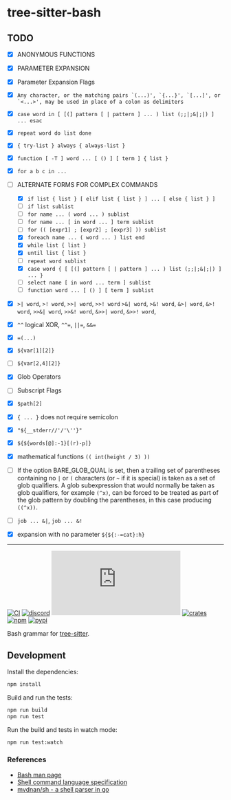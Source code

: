 # tree-sitter-bash

## TODO
* [x] ANONYMOUS FUNCTIONS
* [x] PARAMETER EXPANSION
* [x] Parameter Expansion Flags
* [x] ```Any character, or the matching pairs `(...)', `{...}', `[...]', or `<...>', may be used in place of a colon as delimiters```
* [x] `case word in [ [(] pattern [ | pattern ] ... ) list (;;|;&|;|) ] ... esac`
* [x] `repeat word do list done`
* [x] `{ try-list } always { always-list }`
* [x] `function [ -T ] word ... [ () ] [ term ] { list }`
* [x] `for a b c in ...`
* [ ] ALTERNATE FORMS FOR COMPLEX COMMANDS
    * [x] `if list { list } [ elif list { list } ] ... [ else { list } ]`
    * [ ] `if list sublist`
    * [ ] `for name ... ( word ... ) sublist`
    * [ ] `for name ... [ in word ... ] term sublist`
    * [ ] `for (( [expr1] ; [expr2] ; [expr3] )) sublist`
    * [x] `foreach name ... ( word ... ) list end`
    * [x] `while list { list }`
    * [x] `until list { list }`
    * [ ] `repeat word sublist`
    * [x] `case word { [ [(] pattern [ | pattern ] ... ) list (;;|;&|;|) ] ... }`
    * [ ] `select name [ in word ... term ] sublist`
    * [ ] `function word ... [ () ] [ term ] sublist`
* [x] `>| word`, `>! word`, `>>| word`, `>>! word` `>&| word`, `>&! word`, `&>| word`, `&>! word`, `>>&| word`, `>>&! word`, `&>>| word`, `&>>! word`,
* [x] `^^` logical XOR, `^^=`, `||=`, `&&=`
* [x] `=(...)`
* [x] `${var[1][2]}`
* [ ] `${var[2,4][2]}`
* [x] Glob Operators
* [ ] Subscript Flags
* [x] `$path[2]`
* [x] `{ ... }` does not require semicolon
* [x] `"${__stderr//'/'\''}"`
* [x] `${${words[@]:-1}[(r)-p]}`
* [x] mathematical functions `(( int(height / 3) ))`
* [ ] If the option BARE_GLOB_QUAL is set, then a trailing set of parentheses containing no `|` or `(` characters (or `~` if it  is  special)  is taken as a set of glob qualifiers.  A glob subexpression that would normally be taken as glob qualifiers, for example `(^x)`, can be forced to be treated as part of the glob pattern by doubling the parentheses, in this case producing `((^x))`.
* [ ] `job ... &|`, `job ... &!`
* [x] expansion with no parameter `${${:-=cat}:h}`


---

[![CI][ci]](https://github.com/tree-sitter/tree-sitter-bash/actions/workflows/ci.yml)
[![discord][discord]](https://discord.gg/w7nTvsVJhm)
[![matrix][matrix]](https://matrix.to/#/#tree-sitter-chat:matrix.org)
[![crates][crates]](https://crates.io/crates/tree-sitter-bash)
[![npm][npm]](https://www.npmjs.com/package/tree-sitter-bash)
[![pypi][pypi]](https://pypi.org/project/tree-sitter-bash)

Bash grammar for [tree-sitter](https://github.com/tree-sitter/tree-sitter).

## Development

Install the dependencies:

```sh
npm install
```

Build and run the tests:

```sh
npm run build
npm run test
```

Run the build and tests in watch mode:

```sh
npm run test:watch
```

### References

- [Bash man page](http://man7.org/linux/man-pages/man1/bash.1.html#SHELL_GRAMMAR)
- [Shell command language specification](http://pubs.opengroup.org/onlinepubs/9699919799/utilities/V3_chap02.html)
- [mvdnan/sh - a shell parser in go](https://github.com/mvdan/sh)

[ci]: https://img.shields.io/github/actions/workflow/status/tree-sitter/tree-sitter-bash/ci.yml?logo=github&label=CI
[discord]: https://img.shields.io/discord/1063097320771698699?logo=discord&label=discord
[matrix]: https://img.shields.io/matrix/tree-sitter-chat%3Amatrix.org?logo=matrix&label=matrix
[npm]: https://img.shields.io/npm/v/tree-sitter-bash?logo=npm
[crates]: https://img.shields.io/crates/v/tree-sitter-bash?logo=rust
[pypi]: https://img.shields.io/pypi/v/tree-sitter-bash?logo=pypi&logoColor=ffd242
